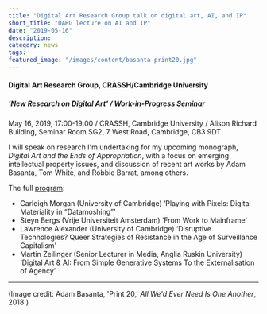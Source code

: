 ```yaml
---
title: "Digital Art Research Group talk on digital art, AI, and IP"
short_title: "DARG lecture on AI and IP"
date: "2019-05-16"
description:
category: news
tags:
featured_image: "/images/content/basanta-print20.jpg"
---
```

#### Digital Art Research Group, CRASSH/Cambridge University
##### 'New Research on Digital Art' / Work-in-Progress Seminar

May 16, 2019, 17:00-19:00 / CRASSH, Cambridge University / Alison Richard Building, Seminar Room SG2, 7 West Road, Cambridge, CB3 9DT

I will speak on research I'm undertaking for my upcoming monograph, _Digital Art and the Ends of Appropriation_, with a focus on emerging intellectual property issues, and discussion of recent art works by Adam Basanta, Tom White, and Robbie Barrat, among others.

The full [program](http://www.crassh.cam.ac.uk/programmes/digital-art):
- Carleigh Morgan (University of Cambridge)
‘Playing with Pixels: Digital Materiality in “Datamoshing”’
- Steyn Bergs (Vrije Universiteit Amsterdam)
‘From Work to Mainframe’
- Lawrence Alexander (University of Cambridge)
‘Disruptive Technologies? Queer Strategies of Resistance in the Age of Surveillance Capitalism'
- Martin Zeilinger (Senior Lecturer in Media, Anglia Ruskin University)
‘Digital Art & AI: From Simple Generative Systems To the Externalisation of Agency’

---

(Image credit: Adam Basanta, 'Print 20,' _All We'd Ever Need Is One Another_, 2018 )
